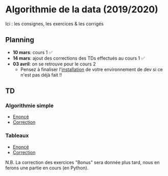 # Algorithmie de la data (2019/2020)
Ici : les consignes, les exercices &amp; les corrigés

## Planning

* **10 mars**: cours 1 :white_check_mark:
* **14 mars**: ajout des corrections des TDs effectués au cours 1 :white_check_mark:
* **03 avril**: on se retrouve pour le cours 2
    * Pensez à finaliser l'[installation](/installation.md) de votre environnement de dev si ce n'est pas déjà fait :bangbang:

## TD

### Algorithmie simple

   * [Enoncé](/Algorithmie%20de%20la%20data%20-%20TD1%20-%20Algorithmie%20simple.pdf)
   * [Correction](/Algorithmie%20de%20la%20data%20-%20TD1%20-%20Algorithmie%20simple%20-%20CORRECTION.pdf)

### Tableaux

   * [Enoncé](/Algorithmie%20de%20la%20data%20-%20TD2%20-%20Tableaux.pdf)
   * [Correction](/Algorithmie%20de%20la%20data%20-%20TD2%20-%20Tableaux%20-%20CORRECTION.pdf)


N.B. La correction des exercices "Bonus" sera donnée plus tard, nous en ferons une partie en cours (en Python).
